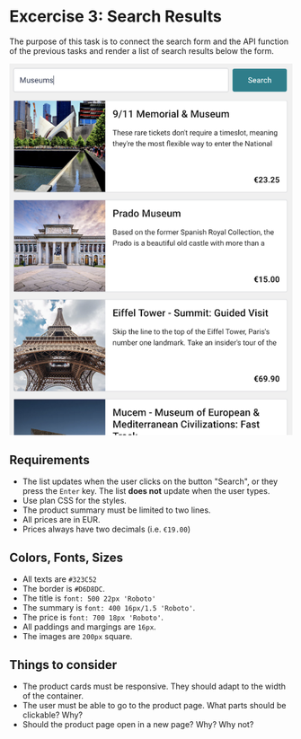 # Excercise 3: Search Results

The purpose of this task is to connect the search form and the API function of the previous tasks and render a list of search results below the form.

![Search results example](search-results.png)

## Requirements

- The list updates when the user clicks on the button "Search", or they press the `Enter` key. The list **does not** update when the user types.
- Use plan CSS for the styles.
- The product summary must be limited to two lines.
- All prices are in EUR.
- Prices always have two decimals (i.e. `€19.00`)

## Colors, Fonts, Sizes

- All texts are `#323C52`
- The border is `#D6D8DC`.
- The title is `font: 500 22px 'Roboto'`
- The summary is `font: 400 16px/1.5 'Roboto'`.
- The price is `font: 700 18px 'Roboto'`.
- All paddings and margings are `16px`.
- The images are `200px` square.

## Things to consider

- The product cards must be responsive. They should adapt to the width of the container.
- The user must be able to go to the product page. What parts should be clickable? Why?
- Should the product page open in a new page? Why? Why not?
